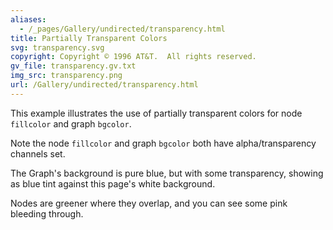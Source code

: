 ```yaml
---
aliases:
  - /_pages/Gallery/undirected/transparency.html
title: Partially Transparent Colors
svg: transparency.svg
copyright: Copyright © 1996 AT&T.  All rights reserved.
gv_file: transparency.gv.txt
img_src: transparency.png
url: /Gallery/undirected/transparency.html
---
```

This example illustrates the use of partially transparent colors for
node `fillcolor` and graph `bgcolor`.

Note the node `fillcolor` and graph `bgcolor` both have alpha/transparency
channels set.

The Graph's background is pure blue, but with some transparency, showing as blue tint
against this page's white background.

Nodes are greener where they overlap, and you can see some pink bleeding
through.
